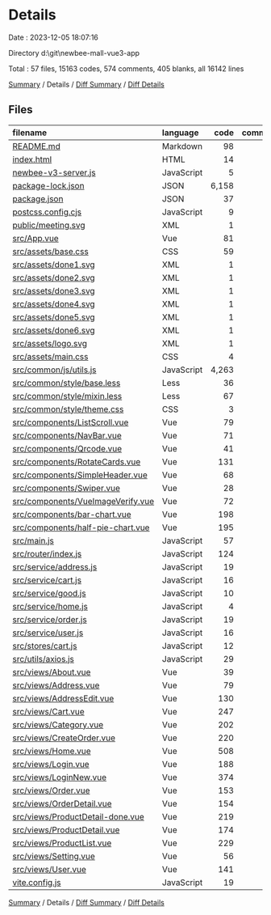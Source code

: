 # Details

Date : 2023-12-05 18:07:16

Directory d:\\git\\newbee-mall-vue3-app

Total : 57 files,  15163 codes, 574 comments, 405 blanks, all 16142 lines

[Summary](results.md) / Details / [Diff Summary](diff.md) / [Diff Details](diff-details.md)

## Files
| filename | language | code | comment | blank | total |
| :--- | :--- | ---: | ---: | ---: | ---: |
| [README.md](/README.md) | Markdown | 98 | 0 | 41 | 139 |
| [index.html](/index.html) | HTML | 14 | 8 | 1 | 23 |
| [newbee-v3-server.js](/newbee-v3-server.js) | JavaScript | 5 | 8 | 3 | 16 |
| [package-lock.json](/package-lock.json) | JSON | 6,158 | 0 | 1 | 6,159 |
| [package.json](/package.json) | JSON | 37 | 0 | 1 | 38 |
| [postcss.config.cjs](/postcss.config.cjs) | JavaScript | 9 | 3 | 0 | 12 |
| [public/meeting.svg](/public/meeting.svg) | XML | 1 | 0 | 0 | 1 |
| [src/App.vue](/src/App.vue) | Vue | 81 | 20 | 8 | 109 |
| [src/assets/base.css](/src/assets/base.css) | CSS | 59 | 2 | 14 | 75 |
| [src/assets/done1.svg](/src/assets/done1.svg) | XML | 1 | 0 | 0 | 1 |
| [src/assets/done2.svg](/src/assets/done2.svg) | XML | 1 | 0 | 0 | 1 |
| [src/assets/done3.svg](/src/assets/done3.svg) | XML | 1 | 0 | 0 | 1 |
| [src/assets/done4.svg](/src/assets/done4.svg) | XML | 1 | 0 | 0 | 1 |
| [src/assets/done5.svg](/src/assets/done5.svg) | XML | 1 | 0 | 0 | 1 |
| [src/assets/done6.svg](/src/assets/done6.svg) | XML | 1 | 0 | 0 | 1 |
| [src/assets/logo.svg](/src/assets/logo.svg) | XML | 1 | 0 | 0 | 1 |
| [src/assets/main.css](/src/assets/main.css) | CSS | 4 | 0 | 2 | 6 |
| [src/common/js/utils.js](/src/common/js/utils.js) | JavaScript | 4,263 | 38 | 14 | 4,315 |
| [src/common/style/base.less](/src/common/style/base.less) | Less | 36 | 14 | 2 | 52 |
| [src/common/style/mixin.less](/src/common/style/mixin.less) | Less | 67 | 18 | 12 | 97 |
| [src/common/style/theme.css](/src/common/style/theme.css) | CSS | 3 | 0 | 0 | 3 |
| [src/components/ListScroll.vue](/src/components/ListScroll.vue) | Vue | 79 | 24 | 3 | 106 |
| [src/components/NavBar.vue](/src/components/NavBar.vue) | Vue | 71 | 24 | 4 | 99 |
| [src/components/Qrcode.vue](/src/components/Qrcode.vue) | Vue | 41 | 8 | 4 | 53 |
| [src/components/RotateCards.vue](/src/components/RotateCards.vue) | Vue | 131 | 8 | 14 | 153 |
| [src/components/SimpleHeader.vue](/src/components/SimpleHeader.vue) | Vue | 68 | 9 | 4 | 81 |
| [src/components/Swiper.vue](/src/components/Swiper.vue) | Vue | 28 | 17 | 4 | 49 |
| [src/components/VueImageVerify.vue](/src/components/VueImageVerify.vue) | Vue | 72 | 37 | 4 | 113 |
| [src/components/bar-chart.vue](/src/components/bar-chart.vue) | Vue | 198 | 15 | 6 | 219 |
| [src/components/half-pie-chart.vue](/src/components/half-pie-chart.vue) | Vue | 195 | 11 | 7 | 213 |
| [src/main.js](/src/main.js) | JavaScript | 57 | 9 | 7 | 73 |
| [src/router/index.js](/src/router/index.js) | JavaScript | 124 | 0 | 3 | 127 |
| [src/service/address.js](/src/service/address.js) | JavaScript | 19 | 8 | 10 | 37 |
| [src/service/cart.js](/src/service/cart.js) | JavaScript | 16 | 8 | 8 | 32 |
| [src/service/good.js](/src/service/good.js) | JavaScript | 10 | 8 | 6 | 24 |
| [src/service/home.js](/src/service/home.js) | JavaScript | 4 | 8 | 4 | 16 |
| [src/service/order.js](/src/service/order.js) | JavaScript | 19 | 8 | 12 | 39 |
| [src/service/user.js](/src/service/user.js) | JavaScript | 16 | 8 | 8 | 32 |
| [src/stores/cart.js](/src/stores/cart.js) | JavaScript | 12 | 8 | 2 | 22 |
| [src/utils/axios.js](/src/utils/axios.js) | JavaScript | 29 | 8 | 6 | 43 |
| [src/views/About.vue](/src/views/About.vue) | Vue | 39 | 8 | 3 | 50 |
| [src/views/Address.vue](/src/views/Address.vue) | Vue | 79 | 12 | 6 | 97 |
| [src/views/AddressEdit.vue](/src/views/AddressEdit.vue) | Vue | 130 | 15 | 8 | 153 |
| [src/views/Cart.vue](/src/views/Cart.vue) | Vue | 247 | 18 | 15 | 280 |
| [src/views/Category.vue](/src/views/Category.vue) | Vue | 202 | 13 | 7 | 222 |
| [src/views/CreateOrder.vue](/src/views/CreateOrder.vue) | Vue | 220 | 9 | 12 | 241 |
| [src/views/Home.vue](/src/views/Home.vue) | Vue | 508 | 45 | 16 | 569 |
| [src/views/Login.vue](/src/views/Login.vue) | Vue | 188 | 12 | 6 | 206 |
| [src/views/LoginNew.vue](/src/views/LoginNew.vue) | Vue | 374 | 10 | 43 | 427 |
| [src/views/Order.vue](/src/views/Order.vue) | Vue | 153 | 10 | 11 | 174 |
| [src/views/OrderDetail.vue](/src/views/OrderDetail.vue) | Vue | 154 | 11 | 13 | 178 |
| [src/views/ProductDetail-done.vue](/src/views/ProductDetail-done.vue) | Vue | 219 | 33 | 11 | 263 |
| [src/views/ProductDetail.vue](/src/views/ProductDetail.vue) | Vue | 174 | 12 | 12 | 198 |
| [src/views/ProductList.vue](/src/views/ProductList.vue) | Vue | 229 | 10 | 11 | 250 |
| [src/views/Setting.vue](/src/views/Setting.vue) | Vue | 56 | 9 | 7 | 72 |
| [src/views/User.vue](/src/views/User.vue) | Vue | 141 | 9 | 7 | 157 |
| [vite.config.js](/vite.config.js) | JavaScript | 19 | 1 | 2 | 22 |

[Summary](results.md) / Details / [Diff Summary](diff.md) / [Diff Details](diff-details.md)